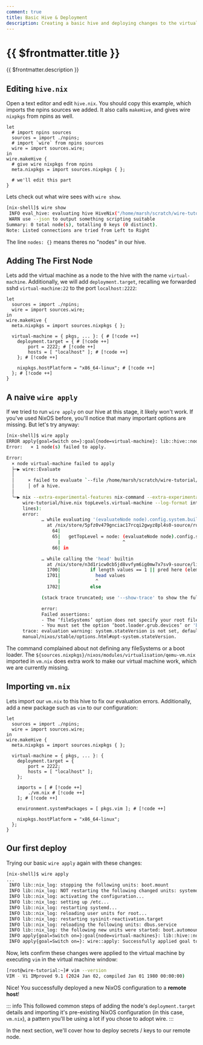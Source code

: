 ```yaml
---
comment: true
title: Basic Hive & Deployment
description: Creating a basic hive and deploying changes to the virtual machine.
---
```


# {{ $frontmatter.title }}

{{ $frontmatter.description }}

## Editing `hive.nix`

Open a text editor and edit `hive.nix`. You should copy this example, which imports
the npins sources we added. It also calls `makeHive`, and gives wire `nixpkgs`
from npins as well.

```nix:line-numbers [hive.nix]
let
  # import npins sources
  sources = import ./npins;
  # import `wire` from npins sources
  wire = import sources.wire;
in
wire.makeHive {
  # give wire nixpkgs from npins
  meta.nixpkgs = import sources.nixpkgs { };

  # we'll edit this part
}
```

Lets check out what wire sees with `wire show`.

```sh
[nix-shell]$ wire show
 INFO eval_hive: evaluating hive HiveNix("/home/marsh/scratch/wire-tutorial/hive.nix")
 WARN use --json to output something scripting suitable
Summary: 0 total node(s), totalling 0 keys (0 distinct).
Note: Listed connections are tried from Left to Right

```

The line `nodes: {}` means theres no "nodes" in our hive.

## Adding The First Node

Lets add the virtual machine as a node to the hive with the name
`virtual-machine`. Additionally, we will add `deployment.target`, recalling we
forwarded sshd `virtual-machine:22` to the port `localhost:2222`:

```nix:line-numbers [hive.nix]
let
  sources = import ./npins;
  wire = import sources.wire;
in
wire.makeHive {
  meta.nixpkgs = import sources.nixpkgs { };

  virtual-machine = { pkgs, ... }: { # [!code ++]
    deployment.target = { # [!code ++]
        port = 2222; # [!code ++]
        hosts = [ "localhost" ]; # [!code ++]
    }; # [!code ++]

    nixpkgs.hostPlatform = "x86_64-linux"; # [!code ++]
  }; # [!code ++]
}
```

## A naive `wire apply`

If we tried to run `wire apply` on our hive at this stage, it likely won't work.
If you've used NixOS before, you'll notice that many important options are
missing. But let's try anyway:

```sh
[nix-shell]$ wire apply
ERROR apply{goal=Switch on=}:goal{node=virtual-machine}: lib::hive::node: Failed to execute `Evaluate the node`
Error:   × 1 node(s) failed to apply.

Error:
  × node virtual-machine failed to apply
  ├─▶ wire::Evaluate
  │
  │     × failed to evaluate `--file /home/marsh/scratch/wire-tutorial/hive.nix topLevels.virtual-machine` from the context
  │     │ of a hive.
  │
  ╰─▶ nix --extra-experimental-features nix-command --extra-experimental-features flakes eval --json  --file /home/marsh/scratch/
      wire-tutorial/hive.nix topLevels.virtual-machine --log-format internal-json failed (reason: known-status) with code 1 (last 20
      lines):
      error:
             … while evaluating '(evaluateNode node).config.system.build.toplevel' to select 'drvPath' on it
               at /nix/store/5pfz0v479gnciac17rcqi2gwyz8pl4s0-source/runtime/evaluate.nix:65:23:
                 64|
                 65|   getTopLevel = node: (evaluateNode node).config.system.build.toplevel.drvPath;
                   |                       ^
                 66| in

             … while calling the 'head' builtin
               at /nix/store/n3d1ricw0cb5jd8vvfym6ig0mw7x7sv9-source/lib/attrsets.nix:1701:13:
               1700|           if length values == 1 || pred here (elemAt values 1) (head values) then
               1701|             head values
                   |             ^
               1702|           else

             (stack trace truncated; use '--show-trace' to show the full trace)

             error:
             Failed assertions:
             - The ‘fileSystems’ option does not specify your root file system.
             - You must set the option ‘boot.loader.grub.devices’ or 'boot.loader.grub.mirroredBoots' to make the system bootable.
      trace: evaluation warning: system.stateVersion is not set, defaulting to 25.11. Read why this matters on https://nixos.org/
      manual/nixos/stable/options.html#opt-system.stateVersion.

```

The command complained about not defining any fileSystems or a boot loader.
The `${sources.nixpkgs}/nixos/modules/virtualisation/qemu-vm.nix` imported in
`vm.nix` does
extra work to make our virtual machine work, which we are currently missing.

## Importing `vm.nix`

Lets import our `vm.nix` to this hive to fix our evaluation errors.
Additionally, add a new package such as `vim` to our configuration:

```nix:line-numbers [hive.nix]
let
  sources = import ./npins;
  wire = import sources.wire;
in
wire.makeHive {
  meta.nixpkgs = import sources.nixpkgs { };

  virtual-machine = { pkgs, ... }: {
    deployment.target = {
        port = 2222;
        hosts = [ "localhost" ];
    };

    imports = [ # [!code ++]
        ./vm.nix # [!code ++]
    ]; # [!code ++]

    environment.systemPackages = [ pkgs.vim ]; # [!code ++]

    nixpkgs.hostPlatform = "x86_64-linux";
  };
}
```

## Our first deploy

Trying our basic `wire apply` again with these changes:

```sh
[nix-shell]$ wire apply
...
 INFO lib::nix_log: stopping the following units: boot.mount
 INFO lib::nix_log: NOT restarting the following changed units: systemd-fsck@dev-disk-by\x2dlabel-ESP.service
 INFO lib::nix_log: activating the configuration...
 INFO lib::nix_log: setting up /etc...
 INFO lib::nix_log: restarting systemd...
 INFO lib::nix_log: reloading user units for root...
 INFO lib::nix_log: restarting sysinit-reactivation.target
 INFO lib::nix_log: reloading the following units: dbus.service
 INFO lib::nix_log: the following new units were started: boot.automount, sysinit-reactivation.target, systemd-tmpfiles-resetup.service
 INFO apply{goal=Switch on=}:goal{node=virtual-machines}: lib::hive::node: Executing step `Upload key @ PostActivation`
 INFO apply{goal=Switch on=}: wire::apply: Successfully applied goal to 1 node(s): [Name("virtual-machines")]
```

Now, lets confirm these changes were applied to the virtual machine by executing
`vim` in the virtual machine window:

```sh [Virtual Machine]
[root@wire-tutorial:~]# vim --version
VIM - Vi IMproved 9.1 (2024 Jan 02, compiled Jan 01 1980 00:00:00)
```

Nice! You successfully deployed a new NixOS configuration to a **remote host**!

::: info
This followed common steps of adding the node's `deployment.target` details and
importing it's pre-existing NixOS configuration (in this case, `vm.nix`), a
pattern you'll be using a lot if you chose to adopt wire.
:::

In the next section, we'll cover how to deploy secrets / keys to our remote node.
